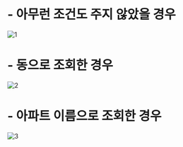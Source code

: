 # - 아무런 조건도 주지 않았을 경우
![1](https://user-images.githubusercontent.com/46776761/127613826-068cce56-c9f2-41a3-b7e9-1e5024d4d669.png)

# - 동으로 조회한 경우
![2](https://user-images.githubusercontent.com/46776761/127613850-eae2d1b1-df27-4373-aff0-09a894abca1a.png)

# - 아파트 이름으로 조회한 경우
![3](https://user-images.githubusercontent.com/46776761/127613660-7b0ae893-3f95-4db6-aa79-93fa905221ed.png)
